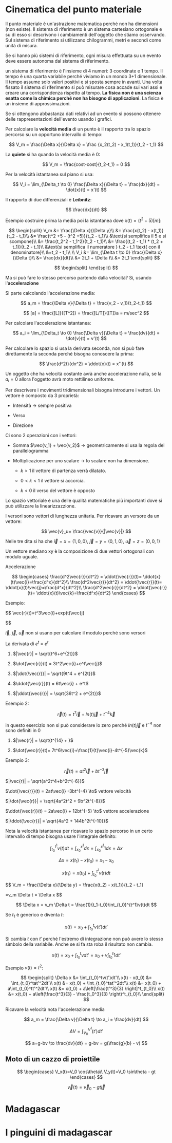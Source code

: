 # Cinematica del punto materiale

Il punto materiale è un'astrazione matematica perché non ha dimensioni (non esiste). Il sistema di riferimento è un sistema cartesiano ortogonale e su di esso si descrivono i cambiamenti dell'oggetto che stiamo osservando. Sul sistema di riferimento si utilizzano chilogrammi, metri e secondi come unità di misura.

Se si hanno più sistemi di riferimento, ogni misura effettuata su un evento deve essere autonoma dal sistema di riferimento. 

un sistema di riferimento è l'insieme di 4 numeri: 3 coordinate e 1 tempo. Il tempo è una quarta variabile perché viviamo in un mondo 3+1 dimensionale. Il tempo assume solo valori positivi e si sposta sempre in avanti. Una volta fissato il sistema di riferimento si può misurare cosa accade sui vari assi e creare una corrispondenza rispetto al tempo. **La fisica non è una scienza esatta come la chimica perché non ha bisogno di applicazioni**. La fisica è un insieme di approssimazioni.

Se si ottengono abbastanza dati relativi ad un evento si possono ottenere delle rappresentazioni dell'evento usando i grafici.

Per calcolare la **velocità media** di un punto è il rapporto tra lo spazio percorso su un opportuno intervallo di tempo:

$$
V_m = \frac{\Delta x}{\Delta x} = \frac {x_2(t_2) - x_1(t_1)}{t_2 - t_1}
$$

La **quiete** si ha quando la velocità media è $0$:

$$
V_m = \frac{cost-cost}{t_2-t_1} = 0
$$

Per la velocità istantanea sul piano si usa:

$$
V_i = \lim_{\Delta_t \to 0} \frac{\Delta x}{\Delta t} = \frac{dx}{dt} = \dot{x}(t) = x'(t)
$$

Il rapporto di due differenziali è **Leibnitz**: 

$$
\frac{dx}{dt}
$$

Esempio costruire prima la media poi la istantanea dove $x(t) = (t^2 +5)[m]$:

$$
\begin{split}
V_m &= \frac{\Delta x}{\Delta y}\\
&= \frac{x(t_2) - x(t_1)}{t_2 - t_1}\\
&= \frac{t^2 +5 - (t^2 +5)}{t_2 - t_1}\\
&\text{si semplifica il 5 e si scompone}\\
&= \frac{t_2^2 - t_1^2}{t_2 - t_1}\\
&= \frac{(t_2 - t_1) * (t_2 + t_1)}{t_2 - t_1}\\
&\text{si semplifica il numeratore } t_2 - t_1 \text{ con il denominatore}\\
&=t_2 - t_1\\
\\
V_i &= \lim_{\Delta t \to 0} \frac{\Delta x}{\Delta t}\\ 
&= \frac{dx}{dt}\\
&= 2t_1 + \Delta t\\
&= 2t_1
\end{split}
$$

$$
\begin{split}
\end{split}
$$

Ma si può fare lo stesso percorso partendo dalla velocità? Si, usando l'**accelerazione**

Si parte calcolando l'accelerazione media:

$$
a_m = \frac{\Delta v}{\Delta t} = \frac{v_2 - v_1}{t_2-t_1}
$$

$$
[a] = \frac{[L]}{[T^2]} = \frac{[L/T]}{[T]}a = m/sec^2
$$

Per calcolare l'accelerazione istantanea:

$$
a_i = \lim_{\Delta_t \to 0} \frac{\Delta v}{\Delta t} = \frac{dv}{dt} = \dot{v}(t) = v'(t)
$$

Per calcolare lo spazio si usa la derivata seconda, non si può fare direttamente la seconda perché bisogna conoscere la prima:

$$
\frac{d^2t}{dx^2} = \ddot{x}(t) = x''(t)
$$

Un oggetto che ha velocità costante avrà anche accelerazione nulla, se la $a_i=0$ allora l'oggetto avrà moto rettilineo uniforme.

Per descrivere i movimenti tridimensionali bisogna introdurre i vettori. Un vettore è composto da 3 proprietà:

- Intensità $\to$ sempre positiva

- Verso

- Direzione

Ci sono 2 operazioni con i vettori:

- Somma $\vec{v_1} + \vec{v_2}$ $\to$ geometricamente si usa la regola del parallelogramma

- Moltiplicazione per uno scalare $\to$ lo scalare non ha dimensione. 
  
  - $k>1$ il vettore di partenza verrà dilatato.
  
  - $0<k<1$ il vettore si accorcia. 
  
  - $k<0$ il verso del vettore è opposto

Lo spazio vettoriale è una delle qualità matematiche più importanti dove si può utilizzare la linearizzazzione.

I versori sono vettori di lunghezza unitaria. Per ricavare un versore da un vettore:

$$
\vec{v}_u= \frac{\vec{v}}{|\vec{v}|}
$$

Nelle tre dita si ha che $\vec{i} = x = (1,0,0)$, $\vec{j} = y = (0,1,0)$, $\vec{u} = z = (0,0,1)$

Un vettore mediano xy è la composizione di due vettori ortogonali con modulo uguale.

Accelerazione

$$
\begin{cases}
\frac{d^2\vec{r}}{dt^2} = \ddot{\vec{r}}(t)= \ddot{x}(t)\vec{i}=\frac{d^x}{dt^2}\\
\frac{d^2\vec{r}}{dt^2} = \ddot{\vec{r}}(t)= \ddot{x}(t)\vec{j}=\frac{d^x}{dt^2}\\
\frac{d^2\vec{r}}{dt^2} = \ddot{\vec{r}}(t)= \ddot{x}(t)\vec{k}=\frac{d^x}{dt^2}
\end{cases}
$$

Esempio:

$$
\vec{r}(t)=t^3\vec{i}+exp(t)\vec{j}

$$

$\vec{i}$, $\vec{j}$, $\vec{u}$ non si usano per calcolare il modulo perché sono versori

La derivata di $e^t$ = $e^t$

1) $|\vec{r}| = \sqrt{t^6+e^{2t}}$ 

2) $\dot{\vec{r}}(t) = 3t^2\vec{i}+e^t\vec{j}$ 

3) $|\dot{\vec{r}}| = \sqrt{9t^4 + e^{2t}}$ 

4) $\ddot{\vec{r}}(t) = 6t\vec{i} + e^t$ 

5) $|\ddot{\vec{r}}| = \sqrt{36t^2 + e^{2t}}$ 

Esempio 2:

$$
\vec{r}(t)=t^7\vec{i}+ln(t)\vec{j}+t^{-4}\vec{k}
$$

in questo esercizio non si può considerare lo zero perché $ln(t)\vec{j}$ e $t^{-4}$ non sono definiti in 0

1. $|\vec{r}| = \sqrt{t^{14} + }$

2. $\dot{\vec{r}}(t)= 7t^6\vec{i}+\frac{1}{t}\vec{i}-4t^{-5}\vec{k}$

Esempio 3:

$$
\vec{r}(t) = at^2\vec{i} + bt^{-3}\vec{j}
$$

$|\vec{r}| = \sqrt{a^2t^4+b^2t^{-6}}$

$\dot{\vec{r}}(t) = 2at\vec{i} -3bt^{-4} \to$ vettore velocità

$|\dot{\vec{r}}| = \sqrt{4a^2t^2 + 9b^2t^{-8}}$

$\ddot{\vec{r}}(t) = 2a\vec{i} + 12bt^{-5} \to$ vettore accelerazione

$|\ddot{\vec{r}}| = \sqrt{4a^2 + 144b^2t^{-10}}$

Nota la velocità istantanea per ricavare lo spazio percorso in un certo intervallo di tempo bisogna usare l'integrale definito:

$$
\int_{t_0}^{t^1}v(t)dt = \int_{x_0}^{x^1}dx = \int_{x_0}^{x^1}1dx=\Delta x
$$

$$
\Delta x = x(t_1) - x(t_0) = x_1 - x_0
$$

$$
x(t_1) = x(t_0) + \int_{t_0}^{t^1}v(t)dt
$$

$$
V_m = \frac{\Delta x}{\Delta y}
= \frac{x(t_2) - x(t_1)}{t_2 - t_1}

=v_m \Delta t = \Delta x
$$

$$
\Delta x = v_m \Delta t = \frac{1}{t_1-t_0}\int_{t_0}^{t^1}v(t)dt
$$

Se $t_1$ è generico e diventa $t$:

$$
x(t) = x_0 + \int_{t_0}^tv(t')dt'
$$

Si cambia $t$ con $t'$ perché l'estremo di integrazione non può avere lo stesso simbolo della variabile. Anche se si fa sta roba il risultato non cambia.

$$
x(t) = x_0 + \int_{t_0}^tvdt' = x_0 + v \int_{t_0}^t1dt'
$$

Esempio $v(t) = t^2$:

$$
\begin{split}
\Delta x &= \int_{t_0}^tv(t')dt'\\
x(t) - x(t_0) &= \int_{t_0}^tat'^2dt'\\
x(t) &= x(t_0) + \int_{t_0}^tat'^2dt'\\
x(t) &= x(t_0) + a\int_{t_0}^tt'^2dt'\\
x(t) &= x(t_0) + a\left[\frac{t'^3}{3} \right]^t_{t_0}\\
x(t) &= x(t_0) + a\left(\frac{t^3}{3} - \frac{t_0^3}{3} \right)^t_{t_0}\\
\end{split}
$$

Ricavare la velocità nota l'accelerazione media

$$
a_m = \frac{\Delta v}{\Delta t} \to a_i = \frac{dv}{dt}
$$

$$
\Delta V = \int_{V_0}^{V^1}(t')dt'
$$

$$
a=g-bv \to \frac{dv}{dt} = g-bv = g(\frac{g}{b} - v)
$$

## Moto di un cazzo di proiettile

$$
\begin{cases}
V_x(t)=V_0 \cos\theta\\
V_y(t)=V_0 \sin\theta - gt
\end{cases}
$$

$$
\vec{v}(t) = \vec{v}_0-gt\vec{j}
$$

# Madagascar

# I pinguini di madagascar
